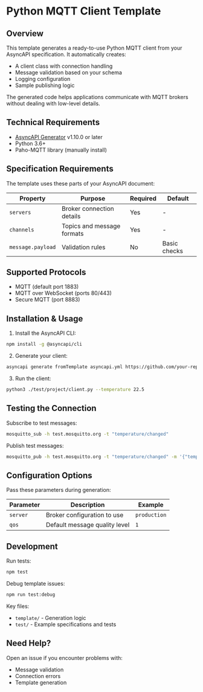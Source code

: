 # Python MQTT Client Template  

## Overview  

This template generates a ready-to-use Python MQTT client from your AsyncAPI specification. It automatically creates:  

- A client class with connection handling  
- Message validation based on your schema  
- Logging configuration  
- Sample publishing logic  

The generated code helps applications communicate with MQTT brokers without dealing with low-level details.  

## Technical Requirements  

- [AsyncAPI Generator](https://github.com/asyncapi/generator/) v1.10.0 or later  
- Python 3.6+  
- Paho-MQTT library (manually install)  

## Specification Requirements  

The template uses these parts of your AsyncAPI document:  

| Property | Purpose | Required | Default |  
|----------|---------|----------|---------|  
| `servers` | Broker connection details | Yes | - |  
| `channels` | Topics and message formats | Yes | - |  
| `message.payload` | Validation rules | No | Basic checks |  

## Supported Protocols  

- MQTT (default port 1883)  
- MQTT over WebSocket (ports 80/443)  
- Secure MQTT (port 8883)  

## Installation & Usage  

1. Install the AsyncAPI CLI:  
```bash
npm install -g @asyncapi/cli
```

2. Generate your client:  
```bash
asyncapi generate fromTemplate asyncapi.yml https://github.com/your-repo/python-mqtt-template --output ./client --param server=dev
```

3. Run the client:  
```bash
python3 ./test/project/client.py --temperature 22.5
```

## Testing the Connection  

Subscribe to test messages:  
```bash
mosquitto_sub -h test.mosquitto.org -t "temperature/changed"
```

Publish test messages:  
```bash
mosquitto_pub -h test.mosquitto.org -t "temperature/changed" -m '{"temperatureId":"temp-12345","value":22.5}'
```

## Configuration Options  

Pass these parameters during generation:  

| Parameter | Description | Example |  
|-----------|-------------|---------|  
| `server` | Broker configuration to use | `production` |  
| `qos` | Default message quality level | `1` |  

## Development  

Run tests:  
```bash
npm test
```

Debug template issues:  
```bash
npm run test:debug
```

Key files:  
- `template/` - Generation logic  
- `test/` - Example specifications and tests  

## Need Help?  

Open an issue if you encounter problems with:  
- Message validation  
- Connection errors  
- Template generation
